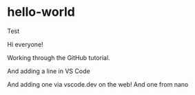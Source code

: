 # hello-world
Test

Hi everyone!

Working through the GitHub tutorial.

And adding a line in VS Code

And adding one via vscode.dev on the web!
And one from nano
